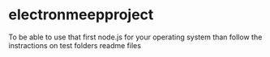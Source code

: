# electronmeepproject
To be able to use that first node.js for your operating system 
than follow the instractions on test folders readme files
